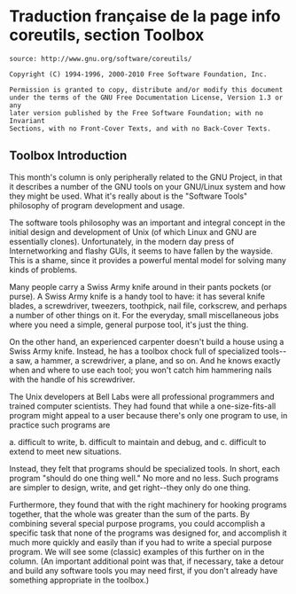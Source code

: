 Traduction française de la page info coreutils, section Toolbox
===============================================================

    source: http://www.gnu.org/software/coreutils/
    
    Copyright (C) 1994-1996, 2000-2010 Free Software Foundation, Inc.
    
    Permission is granted to copy, distribute and/or modify this document
    under the terms of the GNU Free Documentation License, Version 1.3 or any
    later version published by the Free Software Foundation; with no Invariant
    Sections, with no Front-Cover Texts, and with no Back-Cover Texts.


Toolbox Introduction
--------------------

This month's column is only peripherally related to the GNU Project, in that it
describes a number of the GNU tools on your GNU/Linux system and how they might
be used.  What it's really about is the "Software Tools" philosophy of program
development and usage.

The software tools philosophy was an important and integral concept in the
initial design and development of Unix (of which Linux and GNU are essentially
clones).  Unfortunately, in the modern day press of Internetworking and flashy
GUIs, it seems to have fallen by the wayside.  This is a shame, since it
provides a powerful mental model for solving many kinds of problems.

Many people carry a Swiss Army knife around in their pants pockets (or purse).
A Swiss Army knife is a handy tool to have: it has several knife blades, a
screwdriver, tweezers, toothpick, nail file, corkscrew, and perhaps a number of
other things on it.  For the everyday, small miscellaneous jobs where you need
a simple, general purpose tool, it's just the thing.

On the other hand, an experienced carpenter doesn't build a house using a Swiss
Army knife.  Instead, he has a toolbox chock full of specialized tools--a saw,
a hammer, a screwdriver, a plane, and so on.  And he knows exactly when and
where to use each tool; you won't catch him hammering nails with the handle of
his screwdriver.

The Unix developers at Bell Labs were all professional programmers and trained
computer scientists.  They had found that while a one-size-fits-all program
might appeal to a user because there's only one program to use, in practice
such programs are

a. difficult to write,
b. difficult to maintain and debug, and
c. difficult to extend to meet new situations.

Instead, they felt that programs should be specialized tools.  In short, each
program "should do one thing well."  No more and no less.  Such programs are
simpler to design, write, and get right--they only do one thing.

Furthermore, they found that with the right machinery for hooking programs
together, that the whole was greater than the sum of the parts.  By combining
several special purpose programs, you could accomplish a specific task that
none of the programs was designed for, and accomplish it much more quickly and
easily than if you had to write a special purpose program.  We will see some
(classic) examples of this further on in the column.  (An important additional
point was that, if necessary, take a detour and build any software tools you
may need first, if you don't already have something appropriate in the
toolbox.)

